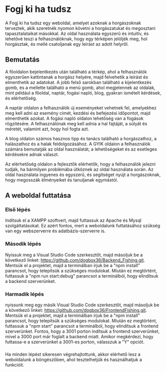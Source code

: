 # Fogj ki ha tudsz

A Fogj ki ha tudsz egy weboldal, amelyet azoknak a horgászoknak terveztek, akik szeretnék nyomon követni a horgászatukat és megosztani tapasztalataikat másokkal. Az oldal használata egyszerű és intuitív, és lehetővé teszi a felhasználóknak, hogy egy térképen jelöljék meg, hol horgásztak, és mellé csatoljanak egy leírást az adott helyről.

## Bemutatás

A főoldalon bejelentkezés után található a térkép, ahol a felhasználók egyszerűen kattintanak a horgász helyére, majd felvehetik a leírást és elmenthetik az adatokat. A jobb felső sarokban található a kijelentkezés gomb, és a mellette található a menü gomb, ahol megjelennek az oldalak, mint például a főoldal, naptár, fogási napló, blog, gyakran ismételt kérdések, és elérhetőség.

A naptár oldalon a felhasználók új eseményeket vehetnek fel, amelyekhez meg kell adni az esemény címét, kezdési és befejezési időpontot, majd elmenthetik azokat. A fogási napló oldalon lehetőség van a fogások rögzítésére. A felhasználónak meg kell adnia a hal fajtáját, a súlyát és méretét, valamint azt, hogy hol fogta azt.

A blog oldalon számos hasznos tipp és tanács található a horgászathoz, a halászathoz és a halak feldolgozásához. A GYIK oldalon a felhasználók számára bemutatják az oldal használatát, a lehetőségeket és az esetleges kérdésekre adnak választ.

Az elérhetőség oldalon a fejlesztők elérhetők, hogy a felhasználók jelezni tudják, ha bármilyen problémába ütköznek az oldal használata során. Az oldal használata ingyenes és egyszerű, és segítséget nyújt a horgászoknak, hogy megosszák élményeiket és tanuljanak egymástól.


## A weboldal futtatása

### Első lépés
Indítsuk el a XAMPP szoftvert, majd futtassuk az Apache és Mysql szolgáltatásokat. Ez azért fontos, mert a weboldalunk futtatásához szükség van egy webszerverre és adatbázis-szerverre is.

### Második lépés

Nyissuk meg a Visual Studio Code szerkesztőt, majd másoljuk be a következő linket: https://github.com/dogbox36/Backend_Fishing.git. Mentsük el a projektet, majd a terminálban írjuk be a "npm install" parancsot, hogy telepítsük a szükséges modulokat. Miután ez megtörtént, futtassuk a "npm run start:debug" parancsot a terminálból, hogy elindítsuk a backend szerverünket.

### Harmadik lépés

nyissunk meg egy másik Visual Studio Code szerkesztőt, majd másoljuk be a következő linket: https://github.com/dogbox36/FrontendFishing.git. Mentsük el a projektet, majd a terminálban írjuk be a "npm install" parancsot, hogy telepítsük a szükséges modulokat. Miután ez megtörtént, futtassuk a "npm start" parancsot a terminálból, hogy elindítsuk a frontend szerverünket. Fontos, hogy a 3001 porton indítsuk a frontend szerverünket, mivel a 3000 port már foglalt a backend miatt. Amikor megkérdezi, hogy futtassa-e a szerverünket a 3001-es porton, válasszuk a "Y" opciót.

### 

Ha minden lépést sikeresen végrehajtottunk, akkor elérhető lesz a weboldalunk a böngészőben, ahol tesztelhetjük és használhatjuk a funkcióit.

